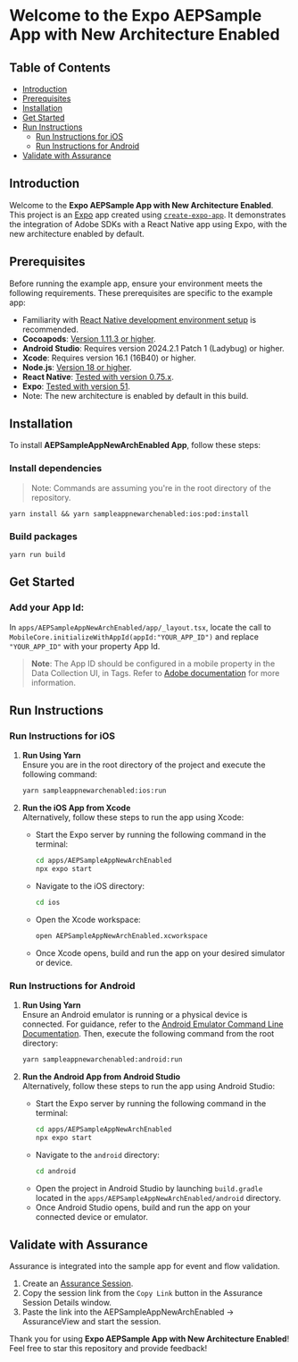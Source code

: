 # Welcome to the Expo AEPSample App with New Architecture Enabled

## Table of Contents
- [Introduction](#introduction)
- [Prerequisites](#prerequisites)
- [Installation](#installation)
- [Get Started](#get-started)
- [Run Instructions](#run-instructions)
  - [Run Instructions for iOS](#run-instructions-for-ios)
  - [Run Instructions for Android](#run-instructions-for-android)
- [Validate with Assurance](#validate-with-assurance)


## Introduction
Welcome to the **Expo AEPSample App with New Architecture Enabled**. This project is an [Expo](https://expo.dev) app created using [`create-expo-app`](https://www.npmjs.com/package/create-expo-app). It demonstrates the integration of Adobe SDKs with a React Native app using Expo, with the new architecture enabled by default.

## Prerequisites
Before running the example app, ensure your environment meets the following requirements. These prerequisites are specific to the example app:

- Familiarity with [React Native development environment setup](https://reactnative.dev/docs/environment-setup) is recommended.
- **Cocoapods**: [Version 1.11.3 or higher](https://guides.cocoapods.org/using/getting-started.html).
- **Android Studio**: Requires version 2024.2.1 Patch 1 (Ladybug) or higher.
- **Xcode**: Requires version 16.1 (16B40) or higher.
- **Node.js**: [Version 18 or higher](https://nodejs.org/en/download/).
- **React Native**: [Tested with version 0.75.x](https://reactnative.dev/).
- **Expo**: [Tested with version 51](https://docs.expo.dev/).
- Note: The new architecture is enabled by default in this build.


## Installation
To install **AEPSampleAppNewArchEnabled App**, follow these steps:

### Install dependencies
> Note: Commands are assuming you're in the root directory of the repository.

```
yarn install && yarn sampleappnewarchenabled:ios:pod:install
```

### Build packages

```
yarn run build
```

## Get Started

### Add your App Id:

In `apps/AEPSampleAppNewArchEnabled/app/_layout.tsx`, locate the call to `MobileCore.initializeWithAppId(appId:"YOUR_APP_ID")` and replace `"YOUR_APP_ID"` with your property App Id.

> **Note**: The App ID should be configured in a mobile property in the Data Collection UI, in Tags. Refer to [Adobe documentation](https://developer.adobe.com/client-sdks/home/base/mobile-core/configuration/#configure-with-app-id-per-environment) for more information.

## Run Instructions

### Run Instructions for iOS  

1. **Run Using Yarn**  
   Ensure you are in the root directory of the project and execute the following command:  
   ```bash
   yarn sampleappnewarchenabled:ios:run
   ```

2. **Run the iOS App from Xcode**  
   Alternatively, follow these steps to run the app using Xcode:  
   - Start the Expo server by running the following command in the terminal:  
     ```bash
     cd apps/AEPSampleAppNewArchEnabled
     npx expo start
     ```
   - Navigate to the iOS directory:  
     ```bash
     cd ios
     ```
   - Open the Xcode workspace:  
     ```bash
     open AEPSampleAppNewArchEnabled.xcworkspace
     ```
   - Once Xcode opens, build and run the app on your desired simulator or device.

### Run Instructions for Android  

1. **Run Using Yarn**  
   Ensure an Android emulator is running or a physical device is connected. For guidance, refer to the [Android Emulator Command Line Documentation](https://developer.android.com/studio/run/emulator-commandline). Then, execute the following command from the root directory:  
   ```bash
   yarn sampleappnewarchenabled:android:run
   ```

2. **Run the Android App from Android Studio**  
   Alternatively, follow these steps to run the app using Android Studio:  
   - Start the Expo server by running the following command in the terminal:  
     ```bash
     cd apps/AEPSampleAppNewArchEnabled
     npx expo start
     ```
   - Navigate to the `android` directory:  
     ```bash
     cd android
     ```
   - Open the project in Android Studio by launching `build.gradle` located in the `apps/AEPSampleAppNewArchEnabled/android` directory.  
   - Once Android Studio opens, build and run the app on your connected device or emulator.
   
## Validate with Assurance
Assurance is integrated into the sample app for event and flow validation.

1. Create an [Assurance Session](https://experienceleague.adobe.com/docs/experience-platform/assurance/tutorials/using-assurance.html#create-sessions).
2. Copy the session link from the `Copy Link` button in the Assurance Session Details window.
3. Paste the link into the AEPSampleAppNewArchEnabled -> AssuranceView and start the session.


Thank you for using **Expo AEPSample App with New Architecture Enabled**! Feel free to star this repository and provide feedback!

